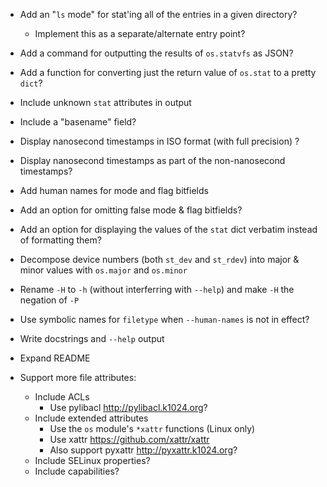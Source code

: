 - Add an "`ls` mode" for stat'ing all of the entries in a given directory?
    - Implement this as a separate/alternate entry point?
- Add a command for outputting the results of `os.statvfs` as JSON?
- Add a function for converting just the return value of `os.stat` to a pretty
  `dict`?

- Include unknown `stat` attributes in output
- Include a "basename" field?
- Display nanosecond timestamps in ISO format (with full precision) ?
- Display nanosecond timestamps as part of the non-nanosecond timestamps?
- Add human names for mode and flag bitfields
- Add an option for omitting false mode & flag bitfields?
- Add an option for displaying the values of the `stat` dict verbatim instead
  of formatting them?
- Decompose device numbers (both `st_dev` and `st_rdev`) into major & minor
  values with `os.major` and `os.minor`
- Rename `-H` to `-h` (without interferring with `--help`) and make `-H` the
  negation of `-P`
- Use symbolic names for `filetype` when `--human-names` is not in effect?

- Write docstrings and `--help` output
- Expand README

- Support more file attributes:
    - Include ACLs
        - Use pylibacl <http://pylibacl.k1024.org>?
    - Include extended attributes
        - Use the `os` module's `*xattr` functions (Linux only)
        - Use xattr <https://github.com/xattr/xattr>
        - Also support pyxattr <http://pyxattr.k1024.org>?
    - Include SELinux properties?
    - Include capabilities?
